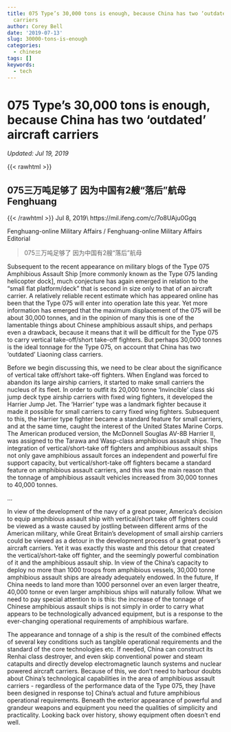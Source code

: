 ```yaml
---
title: 075 Type’s 30,000 tons is enough, because China has two ‘outdated’ aircraft
  carriers
author: Corey Bell
date: '2019-07-13'
slug: 30000-tons-is-enough
categories:
  - chinese
tags: []
keywords:
  - tech
---
```

# 075 Type’s 30,000 tons is enough, because China has two ‘outdated’ aircraft carriers

*Updated: Jul 19, 2019*

{{< rawhtml >}}
<h2>
075三万吨足够了 因为中国有2艘“落后”航母<br/>
Fenghuang</h2>
{{< /rawhtml >}}
Jul 8, 2019\
https://mil.ifeng.com/c/7o8UAju0Ggq

Fenghuang-online Military Affairs / Fenghuang-online Military Affairs Editorial 

> 075三万吨足够了 因为中国有2艘“落后”航母

Subsequent to the recent appearance on military blogs of the Type 075 Amphibious Assault Ship [more commonly known as the Type 075 landing helicopter dock], much conjecture has again emerged in relation to the “small flat platform/deck” that is second in size only to that of an aircraft carrier. A relatively reliable recent estimate which has appeared online has been that the Type 075 will enter into operation late this year. Yet more information has emerged that the maximum displacement of the 075 will be about 30,000 tonnes, and in the opinion of many this is one of the lamentable things about Chinese amphibious assault ships, and perhaps even a drawback, because it means that it will be difficult for the Type 075 to carry vertical take-off/short take-off fighters. But perhaps 30,000 tonnes is the ideal tonnage for the Type 075, on account that China has two ‘outdated’ Liaoning class carriers.    

Before we begin discussing this, we need to be clear about the significance of vertical take off/short take-off fighters. When England was forced to abandon its large airship carriers, it started to make small carriers the nucleus of its fleet. In order to outfit its 20,000 tonne ‘Invincible’ class ski jump deck type airship carriers with fixed wing fighters, it developed the Harrier Jump Jet.  The ‘Harrier’ type was a landmark fighter because it made it possible for small carriers to carry fixed wing fighters. Subsequent to this, the Harrier type fighter became a standard feature for small carriers, and at the same time, caught the interest of the United States Marine Corps. The American produced version, the McDonnell Souglas AV-8B Harrier II, was assigned to the Tarawa and Wasp-class amphibious assault ships. The integration of vertical/short-take off fighters and amphibious assault ships not only gave amphibious assault forces an independent and powerful fire support capacity, but vertical/short-take off fighters became a standard feature on amphibious assault carriers, and this was the main reason that the tonnage of amphibious assault vehicles increased from 30,000 tonnes to 40,000 tonnes.

...

In view of the development of the navy of a great power, America’s decision to equip amphibious assault ship with vertical/short take off fighters could be viewed as a waste caused by jostling between different arms of the American military, while Great Britain’s development of small airship carriers could be viewed as a detour in the development process of a great power’s aircraft carriers. Yet it was exactly this waste and this detour that created the vertical/short-take off fighter, and the seemingly powerful combination of it and the amphibious assault ship. In view of the China’s capacity to deploy no more than 1000 troops from amphibious vessels, 30,000 tonne amphibious assault ships are already adequately endowed. In the future, If China needs to land more than 1000 personnel over an even larger theatre, 40,000 tonne or even larger amphibious ships will naturally follow. What we need to pay special attention to is this: the increase of the tonnage of Chinese amphibious assault ships is not simply in order to carry what appears to be technologically advanced equipment, but is a response to the ever-changing operational requirements of amphibious warfare.         

The appearance and tonnage of a ship is the result of the combined effects of several key conditions such as tangible operational requirements and the standard of the core technologies etc. If needed, China can construct its Renhai class destroyer, and even skip conventional power and steam catapults and directly develop electromagnetic launch systems and nuclear powered aircraft carriers. Because of this, we don’t need to harbour doubts about China’s technological capabilities in the area of amphibious assault carriers - regardless of the performance data of the Type 075, they [have been designed in response to] China’s actual and future amphibious operational requirements. Beneath the exterior appearance of powerful and grandeur weapons and equipment you need the qualities of simplicity and practicality. Looking back over history, showy equipment often doesn’t end well.

